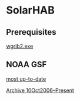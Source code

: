 # SolarHAB

## Prerequisites
[wgrib2.exe](https://www.ftp.cpc.ncep.noaa.gov/wd51we/wgrib2/ "wgrib2 download")

## NOAA GSF

[most up-to-date](https://nomads.ncep.noaa.gov/ "NOMAD")

[Archive 10Oct2006–Present](https://www.ncei.noaa.gov/products/weather-climate-models/global-forecast "NCEI")
